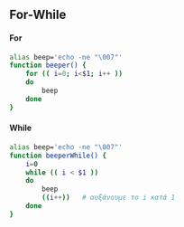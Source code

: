 ## For-While
#### For
```bash
alias beep='echo -ne "\007"'
function beeper() {
    for (( i=0; i<$1; i++ ))
    do
        beep
    done
}
```
#### While
```bash
alias beep='echo -ne "\007"'
function beeperWhile() {
    i=0
    while (( i < $1 ))
    do
        beep
        ((i++))   # αυξάνουμε το i κατά 1
    done
}
```
